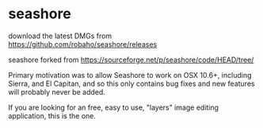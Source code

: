 # seashore

download the latest DMGs from https://github.com/robaho/seashore/releases

seashore forked from https://sourceforge.net/p/seashore/code/HEAD/tree/

Primary motivation was to allow Seashore to work on OSX 10.6+, including Sierra, and El Capitan, and so this only contains bug fixes and new features will probably never be added.

If you are looking for an free, easy to use, "layers" image editing application, this is the one.
